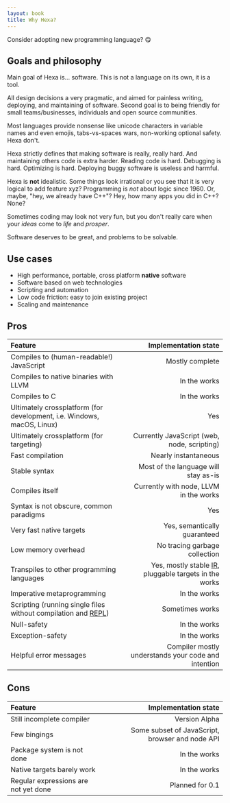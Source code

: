 ```yaml
---
layout: book
title: Why Hexa?
---
```


Consider adopting new programming language? :yum:

## Goals and philosophy

Main goal of Hexa is... software. This is not a language on its own, it is a tool.

All design decisions a very pragmatic, and aimed for painless writing, deploying, and maintaining of software.
Second goal is to being friendly for small teams/businesses, individuals and open source communities.

Most languages provide nonsense like unicode characters in variable names and even emojis,
tabs-vs-spaces wars, non-working optional safety. Hexa don't.

Hexa strictly defines that making software is really, really hard. And maintaining others code is extra harder.
Reading code is hard. Debugging is hard. Optimizing is hard. Deploying buggy software is useless and harmful.

Hexa is **not** idealistic. Some things look irrational or you see that it is very logical to add feature xyz?
Programming is *not* about logic since 1960.
Or, maybe, "hey, we already have C++"? Hey, how many apps you did in C++? None?

Sometimes coding may look not very fun, but you don't really care when your *ideas* come to *life* and *prosper*. 

Software deserves to be great, and problems to be solvable.

## Use cases

- High performance, portable, cross platform **native** software
- Software based on web technologies
- Scripting and automation
- Low code friction: easy to join existing project
- Scaling and maintenance

## Pros

| Feature | Implementation state |
|:-------|---------------------:|
| Compiles to (human-readable!) JavaScript | Mostly complete |
| Compiles to native binaries with LLVM | In the works |
| Compiles to C | In the works |
| Ultimately crossplatform (for development, i.e. Windows, macOS, Linux) | Yes |
| Ultimately crossplatform (for targeting) | Currently JavaScript (web, node, scripting) |
| Fast compilation | Nearly instantaneous |
| Stable syntax | Most of the language will stay as-is |
| Compiles itself | Currently with node, LLVM in the works |
| Syntax is not obscure, common paradigms | Yes |
| Very fast native targets | Yes, semantically guaranteed |
| Low memory overhead | No tracing garbage collection |
| Transpiles to other programming languages | Yes, mostly stable [IR](https://en.wikipedia.org/wiki/Intermediate_representation), pluggable targets in the works
| Imperative metaprogramming | In the works |
| Scripting (running single files without compilation and [REPL](https://en.wikipedia.org/wiki/Read-eval-print_loop)) | Sometimes works |
| Null-safety | In the works |
| Exception-safety | In the works |
| Helpful error messages | Compiler mostly understands your code and intention |

## Cons

| Feature | Implementation state |
|:-------|---------------------:|
| Still incomplete compiler | Version Alpha |
| Few bingings | Some subset of JavaScript, browser and node API |
| Package system is not done | In the works |
| Native targets barely work | In the works |
| Regular expressions are not yet done | Planned for 0.1 |
